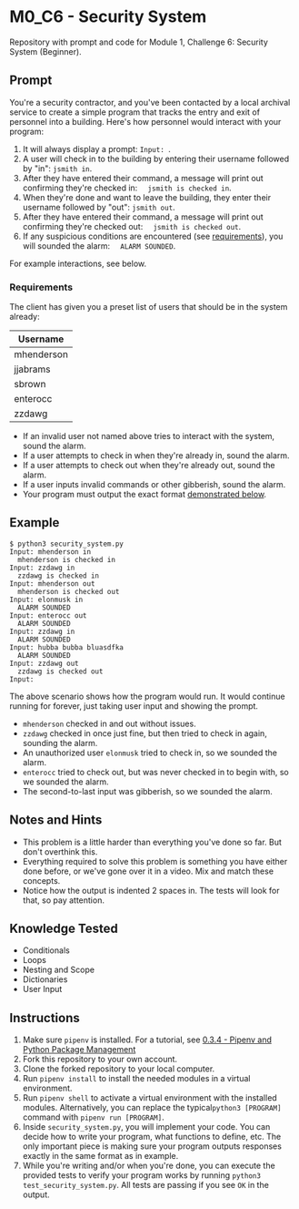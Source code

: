 # M0_C6 - Security System
Repository with prompt and code for Module 1, Challenge 6: Security System (Beginner).

## Prompt
You're a security contractor, and you've been contacted by a local archival service to create a simple program that tracks the entry and exit of personnel into a building. Here's how personnel would interact with your program:

1. It will always display a prompt: `Input: `.
2. A user will check in to the building by entering their username followed by "in": `jsmith in`.
3. After they have entered their command, a message will print out confirming they're checked in: `  jsmith is checked in`.
4. When they're done and want to leave the building, they enter their username followed by "out": `jsmith out`.
5. After they have entered their command, a message will print out confirming they're checked out: `  jsmith is checked out`.
6. If any suspicious conditions are encountered (see [requirements](#requirements)), you will sounded the alarm: `  ALARM SOUNDED`.

For example interactions, see below.

### Requirements
The client has given you a preset list of users that should be in the system already:

Username   |
-----------|
mhenderson |
jjabrams   |
sbrown     |
enterocc   |
zzdawg     |

- If an invalid user not named above tries to interact with the system, sound the alarm.
- If a user attempts to check in when they're already in, sound the alarm.
- If a user attempts to check out when they're already out, sound the alarm.
- If a user inputs invalid commands or other gibberish, sound the alarm.
- Your program must output the exact format [demonstrated below](#example).

## Example
```
$ python3 security_system.py
Input: mhenderson in
  mhenderson is checked in
Input: zzdawg in
  zzdawg is checked in
Input: mhenderson out
  mhenderson is checked out
Input: elonmusk in
  ALARM SOUNDED
Input: enterocc out
  ALARM SOUNDED
Input: zzdawg in
  ALARM SOUNDED
Input: hubba bubba bluasdfka
  ALARM SOUNDED
Input: zzdawg out
  zzdawg is checked out
Input: 
```

The above scenario shows how the program would run. It would continue running for forever, just taking user input and showing the prompt.

- `mhenderson` checked in and out without issues.
- `zzdawg` checked in once just fine, but then tried to check in again, sounding the alarm.
- An unauthorized user `elonmusk` tried to check in, so we sounded the alarm.
- `enterocc` tried to check out, but was never checked in to begin with, so we sounded the alarm.
- The second-to-last input was gibberish, so we sounded the alarm.

## Notes and Hints
- This problem is a little harder than everything you've done so far. But don't overthink this.
- Everything required to solve this problem is something you have either done before, or we've gone over it in a video. Mix and match these concepts.
- Notice how the output is indented 2 spaces in. The tests will look for that, so pay attention.

## Knowledge Tested
- Conditionals
- Loops
- Nesting and Scope
- Dictionaries
- User Input

## Instructions
1. Make sure `pipenv` is installed. For a tutorial, see [0.3.4 - Pipenv and Python Package Management](https://sva.thinkific.com/courses/take/sva-module-0/lessons/11857539-0-3-4-pipenv-and-python-package-management)
2. Fork this repository to your own account.
3. Clone the forked repository to your local computer.
4. Run `pipenv install` to install the needed modules in a virtual environment.
5. Run `pipenv shell` to activate a virtual environment with the installed modules. Alternatively, you can replace the typical`python3 [PROGRAM]` command with `pipenv run [PROGRAM]`.
6. Inside `security_system.py`, you will implement your code. You can decide how to write your program, what functions to define, etc. The only important piece is making sure your program outputs responses exactly in the same format as in example.
7. While you're writing and/or when you're done, you can execute the provided tests to verify your program works by running `python3 test_security_system.py`. All tests are passing if you see `OK` in the output.
